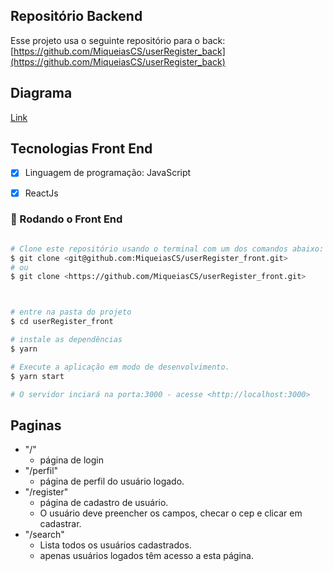 ## Repositório Backend

Esse projeto usa o seguinte repositório para o back:
[https://github.com/MiqueiasCS/userRegister_back](https://github.com/MiqueiasCS/userRegister_back)


## Diagrama
[Link](https://drive.google.com/file/d/1kwkrqFxAZh8956ej8X1Nq_1cvp5nTYbT/view?usp=sharing)

## Tecnologias Front End

- [x] Linguagem de programação: JavaScript
- [x] ReactJs


### 🎲 Rodando o Front End

```bash

# Clone este repositório usando o terminal com um dos comandos abaixo:
$ git clone <git@github.com:MiqueiasCS/userRegister_front.git>
# ou
$ git clone <https://github.com/MiqueiasCS/userRegister_front.git>



# entre na pasta do projeto
$ cd userRegister_front

# instale as dependências
$ yarn

# Execute a aplicação em modo de desenvolvimento.
$ yarn start

# O servidor inciará na porta:3000 - acesse <http://localhost:3000>

```

## Paginas

- "/"
  - página de login
- "/perfil"
  - página de perfil do usuário logado.
- "/register"
  - página de cadastro de usuário.
  - O usuário deve preencher os campos, checar o cep e clicar em cadastrar.
- "/search"
  - Lista todos os usuários cadastrados.
  - apenas usuários logados têm acesso a esta página.
